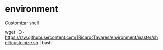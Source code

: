 # environment

Customizar shell

wget -O - https://raw.githubusercontent.com/1RicardoTavares/environment/master/shell/customize.sh | bash
